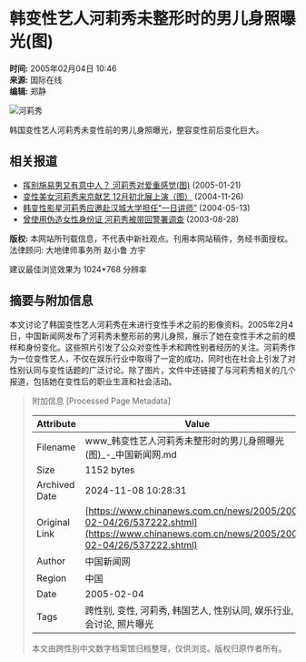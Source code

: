 # 韩变性艺人河莉秀未整形时的男儿身照曝光(图)

**时间:** 2005年02月04日 10:46  
**来源:** 国际在线  
**编辑:** 郑静  

![河莉秀](http://www.chinanews.com.cn/news/2005/2005-02-04/26/_1107485166_hlx.jpg)

韩国变性艺人河莉秀未变性前的男儿身照曝光，整容变性前后变化巨大。

## 相关报道

- [挥别施易男又有意中人？ 河莉秀对爱重感觉(图)](http://www.chinanews.com.cn/news/2005/2005-01-21/26/531589.shtml) (2005-01-21)  
- [变性美女河莉秀来京献艺 12月初北展上演（图）](http://www.chinanews.com.cn/news/2004/2004-11-26/26/509963.shtml) (2004-11-26)  
- [韩变性影星河莉秀应邀赴汉城大学担任“一日讲师”](http://www.chinanews.com.cn/n/2004-05-13/26/435870.shtml) (2004-05-13)  
- [曾使用伪造女性身份证 河莉秀被带回警署调查](http://www.chinanews.com.cn/n/2003-08-28/26/340230.html) (2003-08-28)  

**版权:** 本网站所刊载信息，不代表中新社观点。刊用本网站稿件，务经书面授权。法律顾问: 大地律师事务所 赵小鲁 方宇  

建议最佳浏览效果为 1024*768 分辨率

## 摘要与附加信息

<!-- tcd_abstract -->
本文讨论了韩国变性艺人河莉秀在未进行变性手术之前的影像资料。2005年2月4日，中国新闻网发布了河莉秀未整形前的男儿身照，展示了她在变性手术之前的模样和身份变化。这些照片引发了公众对变性手术和跨性别者经历的关注。河莉秀作为一位变性艺人，不仅在娱乐行业中取得了一定的成功，同时也在社会上引发了对性别认同与变性话题的广泛讨论。除了图片，文件中还链接了与河莉秀相关的几个报道，包括她在变性后的职业生涯和社会活动。
<!-- tcd_abstract_end -->

> 附加信息 [Processed Page Metadata]
>
> | Attribute       | Value                                  |
> |-----------------|----------------------------------------|
> | Filename        | www_韩变性艺人河莉秀未整形时的男儿身照曝光(图)_-_中国新闻网.md                             |
> | Size            | 1152 bytes                           |
> | Archived Date   | 2024-11-08 10:28:31                             |
> | Original Link   | [https://www.chinanews.com.cn/news/2005/2005-02-04/26/537222.shtml](https://www.chinanews.com.cn/news/2005/2005-02-04/26/537222.shtml)                       |
> | Author          | 中国新闻网                               |
> | Region          | 中国                               |
> | Date            | 2005-02-04                                 |
> | Tags            | 跨性别, 变性, 河莉秀, 韩国艺人, 性别认同, 娱乐行业, 社会讨论, 照片曝光                                 |
>
> 本文由跨性别中文数字档案馆归档整理，仅供浏览。版权归原作者所有。
>